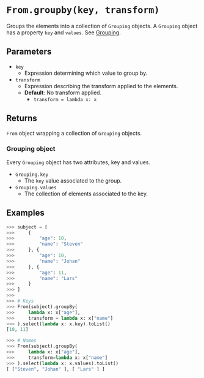`From.groupby(key, transform)`
==============================

Groups the elements into a collection of `Grouping` objects. A `Grouping` object has a property `key` and `values`. See [Grouping](docs/grouping.md).

Parameters
----------

- `key`
    - Expression determining which value to group by.
- `transform`
    - Expression describing the transform applied to the elements.
    - __Default__: No transform applied.
        - `transform = lambda x: x`

Returns
-------

`From` object wrapping a collection of `Grouping` objects.

### Grouping object ###
Every `Grouping` object has two attributes, key and values.
- `Grouping.key`
    - The `key` value associated to the group.
- `Grouping.values`
    - The collection of elements associated to the key.

Examples
--------
```python
>>> subject = [
>>>     {
>>>         "age": 10,
>>>         "name": "Steven"
>>>     }, {
>>>         "age": 10,
>>>         "name": "Johan"
>>>     }, {
>>>         "age": 11,
>>>         "name": "Lars"
>>>     }
>>> ]
>>> 
>>> # Keys
>>> From(subject).groupBy(
>>>     lambda x: x["age"], 
>>>     transform = lambda x: x["name"]
>>> ).select(lambda x: x.key).toList()
[10, 11]

>>> # Names
>>> From(subject).groupBy(
>>>     lambda x: x["age"],
>>>     transform=lambda x: x["name"]
>>> ).select(lambda x: x.values).toList()
[ ["Steven", "Johan" ], [ "Lars" ] ]
```